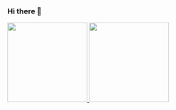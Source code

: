 ### Hi there 👋

<!--
**domixcat/domixcat** is a ✨ _special_ ✨ repository because its `README.md` (this file) appears on your GitHub profile.

Here are some ideas to get you started:

- 🔭 I’m currently working on ...
- 🌱 I’m currently learning ...
- 👯 I’m looking to collaborate on ...
- 🤔 I’m looking for help with ...
- 💬 Ask me about ...
- 📫 How to reach me: ...
- 😄 Pronouns: ...
- ⚡ Fun fact: ...
-->

<p align="left">
<a href="https://github.com/domixcat">
  <img height="180em" src="https://github-readme-stats-eight-theta.vercel.app/api/top-langs/?username=domixcat&layout=compact&langs_count=8&theme=algolia"/>
  <img height="180em" src="https://github-readme-stats-eight-theta.vercel.app/api?username=domixcat&show_icons=true&theme=algolia&include_all_commits=true&count_private=true"/>
</a>
</p>
